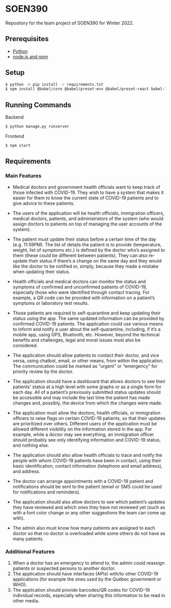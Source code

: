 # SOEN390

Repository for the team project of SOEN390 for Winter 2022.

## Prerequisites

- [Python](https://www.python.org/downloads/)
- [node.js and npm](https://docs.npmjs.com/downloading-and-installing-node-js-and-npm)

## Setup

```bash
$ python -m pip install -r requirements.txt
$ npm install @babel/core @babel/preset-env @babel/preset-react babel-loader react react-dom react-router-dom webpack webpack-cli
```

## Running Commands

Backend

```bash
$ python manage.py runserver
```

Frontend

```bash
$ npm start
```

## Requirements

### Main Features

- Medical doctors and government health officials want to keep track of those infected with COVID-19. They wish to have a system that makes it easier for them to know the current state of COVID-19 patients and to give advice to these patients.

- The users of the application will be health officials, immigration officers, medical doctors, patients, and administrators of the system (who would assign doctors to patients on top of managing the user accounts of the system).

- The patient must update their status before a certain time of the day (e.g. 11:59PM). The list of details the patient is to provide (temperature, weight, list of symptoms etc.) is defined by the doctor who’s assigned to them (these could be different between patients). They can also re-update their status if there’s a change on the same day and they would like the doctor to be notified or, simply, because they made a mistake when updating their status.

- Health officials and medical doctors can monitor the status and symptoms of confirmed and unconfirmed patients of COVID-19, especially those who were identified through contact tracing. For example, a QR code can be provided with information on a patient’s symptoms or laboratory test results.

- Those patients are required to self-quarantine and keep updating their status using the app. The same updated information can be provided by confirmed COVID-19 patients. The application could use various means to inform and notify a user about the self-quarantine, including, if it’s a mobile app, using GPS, Bluetooth, etc. However, beyond the technical benefits and challenges, legal and moral issues must also be considered.

- The application should allow patients to contact their doctor, and vice versa, using chatbot, email, or other means, from within the application. The communication could be marked as “urgent” or “emergency” for priority review by the doctor.

- The application should have a dashboard that allows doctors to see their patients' status at a high level with some graphs or as a single form for each day. All of a patient’s previously submitted status updates should be accessible and may include the last time the patient has made changes and, possibly, the device from which the changes were made.

- The application must allow the doctors, health officials, or immigration officers to raise flags on certain COVID-19 patients, so that their updates are prioritized over others. Different users of the application must be allowed different visibility on the information stored in the app. For example, while a doctor may see everything, an immigration officer should probably see only identifying information and COVID-19 status, and nothing else.

- The application should also allow health officials to trace and notify the people with whom COVID-19 patients have been in contact, using their basic identification, contact information (telephone and email address), and address.

- The doctor can arrange appointments with a COVID-19 patient and notifications should be sent to the patient (email or SMS could be used for notifications and reminders).

- The application should also allow doctors to see which patient’s updates they have reviewed and which ones they have not reviewed yet (such as with a font color change or any other suggestions the team can come up with).

- The admin also must know how many patients are assigned to each doctor so that no doctor is overloaded while some others do not have as many patients.

### Additional Features

1. When a doctor has an emergency to attend to, the admin could reassign patients or suspected persons to another doctor.
2. The application should have interfaces (APIs) with/to other COVID-19 applications (for example the ones used by the Québec government or WHO).
3. The application should provide barcodes/QR codes for COVID-19 individual records, especially when sharing this information to be read in other media.
